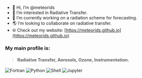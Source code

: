 - 👋 Hi, I’m @meteorids
- :sunrise: I’m interested in Radiative Transfer.
- :telescope: I’m currently working on a radiation scheme for forecasting.
- :earth_americas: I’m looking to collaborate on radiative transfer. 
- :globe_with_meridians: Check out my website: [https://meteorids.github.io](https://meteorids.github.io)

### My main profile is:
 > ####  Radiative Transfer, Aerosols, Ozone, Instrumentation.


<!--- my enbeded card
more here: https://github.com/anuraghazra/github-readme-stats 
--->

<!--- 
[![Top Langs](https://github-readme-stats.vercel.app/api/top-langs/?username=meteorids&layout=compact&theme=gruvbox)](https://github.com/anuraghazra/github-readme-stats)
--->
![Fortran](https://img.shields.io/badge/Fortran-15%25-orange)
![Python](https://img.shields.io/badge/Python-60%25-blue)
![Shell](https://img.shields.io/badge/Shell-10%25-green)
![Jupyter](https://img.shields.io/badge/Notebook-50%25-red)



<!---
meteorids/meteorids is a ✨ special ✨ repository because its `README.md` (this file) appears on your GitHub profile.
You can click the Preview link to take a look at your changes.
--->
